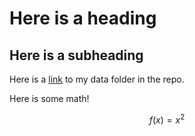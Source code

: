 # Here is a heading

## Here is a subheading

Here is a [link](../data/) to my data folder in the repo.

Here is some math!

$$f(x) = x^2$$


